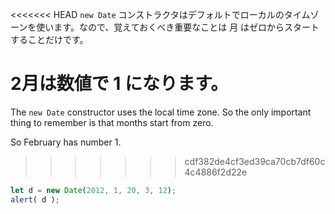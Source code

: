 <<<<<<< HEAD
`new Date` コンストラクタはデフォルトでローカルのタイムゾーンを使います。なので、覚えておくべき重要なことは 月 はゼロからスタートすることだけです。

2月は数値で 1 になります。
=======
The `new Date` constructor uses the local time zone. So the only important thing to remember is that months start from zero.

So February has number 1.
>>>>>>> cdf382de4cf3ed39ca70cb7df60c4c4886f2d22e

```js run
let d = new Date(2012, 1, 20, 3, 12);
alert( d );
```
